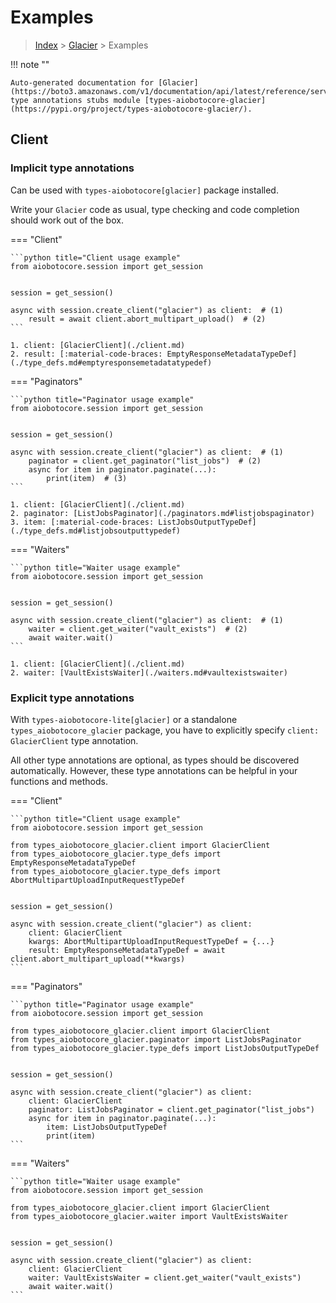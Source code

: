 # Examples

> [Index](../README.md) > [Glacier](./README.md) > Examples

!!! note ""

    Auto-generated documentation for [Glacier](https://boto3.amazonaws.com/v1/documentation/api/latest/reference/services/glacier.html#Glacier)
    type annotations stubs module [types-aiobotocore-glacier](https://pypi.org/project/types-aiobotocore-glacier/).

## Client

### Implicit type annotations

Can be used with `types-aiobotocore[glacier]` package installed.

Write your `Glacier` code as usual,
type checking and code completion should work out of the box.



=== "Client"

    ```python title="Client usage example"
    from aiobotocore.session import get_session


    session = get_session()

    async with session.create_client("glacier") as client:  # (1)
        result = await client.abort_multipart_upload()  # (2)
    ```

    1. client: [GlacierClient](./client.md)
    2. result: [:material-code-braces: EmptyResponseMetadataTypeDef](./type_defs.md#emptyresponsemetadatatypedef) 



=== "Paginators"

    ```python title="Paginator usage example"
    from aiobotocore.session import get_session


    session = get_session()

    async with session.create_client("glacier") as client:  # (1)
        paginator = client.get_paginator("list_jobs")  # (2)
        async for item in paginator.paginate(...):
            print(item)  # (3)
    ```

    1. client: [GlacierClient](./client.md)
    2. paginator: [ListJobsPaginator](./paginators.md#listjobspaginator)
    3. item: [:material-code-braces: ListJobsOutputTypeDef](./type_defs.md#listjobsoutputtypedef) 



=== "Waiters"

    ```python title="Waiter usage example"
    from aiobotocore.session import get_session


    session = get_session()

    async with session.create_client("glacier") as client:  # (1)
        waiter = client.get_waiter("vault_exists")  # (2)
        await waiter.wait()
    ```

    1. client: [GlacierClient](./client.md)
    2. waiter: [VaultExistsWaiter](./waiters.md#vaultexistswaiter)


### Explicit type annotations

With `types-aiobotocore-lite[glacier]`
or a standalone `types_aiobotocore_glacier` package, you have to explicitly specify
`client: GlacierClient` type annotation.

All other type annotations are optional, as types should be discovered automatically.
However, these type annotations can be helpful in your functions and methods.


=== "Client"

    ```python title="Client usage example"
    from aiobotocore.session import get_session

    from types_aiobotocore_glacier.client import GlacierClient
    from types_aiobotocore_glacier.type_defs import EmptyResponseMetadataTypeDef
    from types_aiobotocore_glacier.type_defs import AbortMultipartUploadInputRequestTypeDef


    session = get_session()

    async with session.create_client("glacier") as client:
        client: GlacierClient
        kwargs: AbortMultipartUploadInputRequestTypeDef = {...}
        result: EmptyResponseMetadataTypeDef = await client.abort_multipart_upload(**kwargs)
    ```



=== "Paginators"

    ```python title="Paginator usage example"
    from aiobotocore.session import get_session

    from types_aiobotocore_glacier.client import GlacierClient
    from types_aiobotocore_glacier.paginator import ListJobsPaginator
    from types_aiobotocore_glacier.type_defs import ListJobsOutputTypeDef


    session = get_session()

    async with session.create_client("glacier") as client:
        client: GlacierClient
        paginator: ListJobsPaginator = client.get_paginator("list_jobs")
        async for item in paginator.paginate(...):
            item: ListJobsOutputTypeDef
            print(item)
    ```



=== "Waiters"

    ```python title="Waiter usage example"
    from aiobotocore.session import get_session

    from types_aiobotocore_glacier.client import GlacierClient
    from types_aiobotocore_glacier.waiter import VaultExistsWaiter


    session = get_session()

    async with session.create_client("glacier") as client:
        client: GlacierClient
        waiter: VaultExistsWaiter = client.get_waiter("vault_exists")
        await waiter.wait()
    ```
